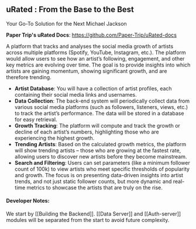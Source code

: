## uRated : From the Base to the Best
Your Go-To Solution for the Next Michael Jackson

**Paper Trip's uRated Docs**: https://github.com/Paper-Trip/uRated-docs

A platform that tracks and analyses the social media growth of artists across multiple platforms (Spotify, YouTube, Instagram, etc.). The platform would allow users to see how an artist’s following, engagement, and other key metrics are evolving over time. The goal is to provide insights into which artists are gaining momentum, showing significant growth, and are therefore trending.
- **Artist Database**: You will have a collection of artist profiles, each containing their social media links and usernames.
- **Data Collection**: The back-end system will periodically collect data from various social media platforms (such as followers, listeners, views, etc.) to track the artist’s performance. The data will be stored in a database for easy retrieval.
- **Growth Tracking**: The platform will compute and track the growth or decline of each artist’s numbers, highlighting those who are experiencing the highest growth.
- **Trending Artists**: Based on the calculated growth metrics, the platform will show trending artists – those who are growing at the fastest rate, allowing users to discover new artists before they become mainstream.
- **Search and Filtering**: Users can set parameters (like a minimum follower count of 100k) to view artists who meet specific thresholds of popularity and growth.
The focus is on presenting data-driven insights into artist trends, and not just static follower counts, but more dynamic and real-time metrics to showcase the artists that are truly on the rise.
#### **Developer Notes:**
We start by [[Building the Backend]]. [[Data Server]] and [[Auth-server]] modules will be separated from the start to avoid future complexity.